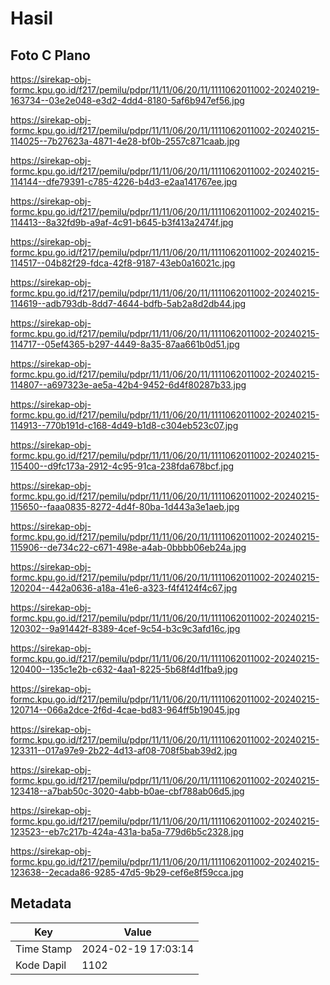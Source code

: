 # Hasil

## Foto C Plano

https://sirekap-obj-formc.kpu.go.id/f217/pemilu/pdpr/11/11/06/20/11/1111062011002-20240219-163734--03e2e048-e3d2-4dd4-8180-5af6b947ef56.jpg

https://sirekap-obj-formc.kpu.go.id/f217/pemilu/pdpr/11/11/06/20/11/1111062011002-20240215-114025--7b27623a-4871-4e28-bf0b-2557c871caab.jpg

https://sirekap-obj-formc.kpu.go.id/f217/pemilu/pdpr/11/11/06/20/11/1111062011002-20240215-114144--dfe79391-c785-4226-b4d3-e2aa141767ee.jpg

https://sirekap-obj-formc.kpu.go.id/f217/pemilu/pdpr/11/11/06/20/11/1111062011002-20240215-114413--8a32fd9b-a9af-4c91-b645-b3f413a2474f.jpg

https://sirekap-obj-formc.kpu.go.id/f217/pemilu/pdpr/11/11/06/20/11/1111062011002-20240215-114517--04b82f29-fdca-42f8-9187-43eb0a16021c.jpg

https://sirekap-obj-formc.kpu.go.id/f217/pemilu/pdpr/11/11/06/20/11/1111062011002-20240215-114619--adb793db-8dd7-4644-bdfb-5ab2a8d2db44.jpg

https://sirekap-obj-formc.kpu.go.id/f217/pemilu/pdpr/11/11/06/20/11/1111062011002-20240215-114717--05ef4365-b297-4449-8a35-87aa661b0d51.jpg

https://sirekap-obj-formc.kpu.go.id/f217/pemilu/pdpr/11/11/06/20/11/1111062011002-20240215-114807--a697323e-ae5a-42b4-9452-6d4f80287b33.jpg

https://sirekap-obj-formc.kpu.go.id/f217/pemilu/pdpr/11/11/06/20/11/1111062011002-20240215-114913--770b191d-c168-4d49-b1d8-c304eb523c07.jpg

https://sirekap-obj-formc.kpu.go.id/f217/pemilu/pdpr/11/11/06/20/11/1111062011002-20240215-115400--d9fc173a-2912-4c95-91ca-238fda678bcf.jpg

https://sirekap-obj-formc.kpu.go.id/f217/pemilu/pdpr/11/11/06/20/11/1111062011002-20240215-115650--faaa0835-8272-4d4f-80ba-1d443a3e1aeb.jpg

https://sirekap-obj-formc.kpu.go.id/f217/pemilu/pdpr/11/11/06/20/11/1111062011002-20240215-115906--de734c22-c671-498e-a4ab-0bbbb06eb24a.jpg

https://sirekap-obj-formc.kpu.go.id/f217/pemilu/pdpr/11/11/06/20/11/1111062011002-20240215-120204--442a0636-a18a-41e6-a323-f4f4124f4c67.jpg

https://sirekap-obj-formc.kpu.go.id/f217/pemilu/pdpr/11/11/06/20/11/1111062011002-20240215-120302--9a91442f-8389-4cef-9c54-b3c9c3afd16c.jpg

https://sirekap-obj-formc.kpu.go.id/f217/pemilu/pdpr/11/11/06/20/11/1111062011002-20240215-120400--135c1e2b-c632-4aa1-8225-5b68f4d1fba9.jpg

https://sirekap-obj-formc.kpu.go.id/f217/pemilu/pdpr/11/11/06/20/11/1111062011002-20240215-120714--066a2dce-2f6d-4cae-bd83-964ff5b19045.jpg

https://sirekap-obj-formc.kpu.go.id/f217/pemilu/pdpr/11/11/06/20/11/1111062011002-20240215-123311--017a97e9-2b22-4d13-af08-708f5bab39d2.jpg

https://sirekap-obj-formc.kpu.go.id/f217/pemilu/pdpr/11/11/06/20/11/1111062011002-20240215-123418--a7bab50c-3020-4abb-b0ae-cbf788ab06d5.jpg

https://sirekap-obj-formc.kpu.go.id/f217/pemilu/pdpr/11/11/06/20/11/1111062011002-20240215-123523--eb7c217b-424a-431a-ba5a-779d6b5c2328.jpg

https://sirekap-obj-formc.kpu.go.id/f217/pemilu/pdpr/11/11/06/20/11/1111062011002-20240215-123638--2ecada86-9285-47d5-9b29-cef6e8f59cca.jpg


## Metadata

| Key        | Value               |
| ---------- | ------------------- |
| Time Stamp | 2024-02-19 17:03:14 |
| Kode Dapil | 1102                |



